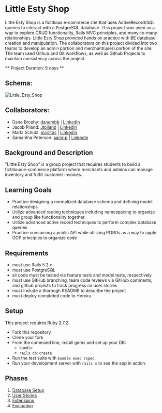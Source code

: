 # Little Esty Shop

Little Esty Shop is a fictitious e-commerce site that uses ActiveRecord/SQL queries to interact with a PostgreSQL database. This project was used as a way to explore CRUD functionality, Rails MVC principles, and many-to-many relationships. Little Esty Shop provided hands on practice with BE database creation and manipulation. The collaborators on this project divided into two teams to develop an admin portion and merchant(user) portion of the site. The team used Github and Git workflows, as well as Github Projects to maintain consistency across the project. 

** Project Duration: 9 days **

## Schema:
![Little_Esty_Shop](https://user-images.githubusercontent.com/42476338/128379019-4b6a28ff-d263-4d2d-8608-7f4a98c0c508.png)

## Collaborators:
- Dane Brophy: [danembb](https://github.com/danembb) | [LinkedIn](https://www.linkedin.com/in/dane-brophy/)
- Jacob Piland: [Jtpiland](https://github.com/Jtpiland) | [LinkedIn](https://www.linkedin.com/in/jacob-piland-3a6083212/)
- Marla Schulz: [marlitas](https://github.com/marlitas) | [LinkedIn](https://www.linkedin.com/in/marla-a-schulz/)
- Samantha Peterson: [sami-p](https://github.com/sami-p) | [LinkedIn](https://www.linkedin.com/in/samantha-peterson-15b18220b/)

## Background and Description

"Little Esty Shop" is a group project that requires students to build a fictitious e-commerce platform where merchants and admins can manage inventory and fulfill customer invoices.

## Learning Goals
- Practice designing a normalized database schema and defining model relationships
- Utilize advanced routing techniques including namespacing to organize and group like functionality together.
- Utilize advanced active record techniques to perform complex database queries
- Practice consuming a public API while utilizing POROs as a way to apply OOP principles to organize code

## Requirements
- must use Rails 5.2.x
- must use PostgreSQL
- all code must be tested via feature tests and model tests, respectively
- must use GitHub branching, team code reviews via GitHub comments, and github projects to track progress on user stories
- must include a thorough README to describe the project
- must deploy completed code to Heroku

## Setup

This project requires Ruby 2.7.2.

* Fork this repository
* Clone your fork
* From the command line, install gems and set up your DB:
    * `bundle`
    * `rails db:create`
* Run the test suite with `bundle exec rspec`.
* Run your development server with `rails s` to see the app in action.

## Phases

1. [Database Setup](./doc/db_setup.md)
1. [User Stories](./doc/user_stories.md)
1. [Extensions](./doc/extensions.md)
1. [Evaluation](./doc/evaluation.md)

